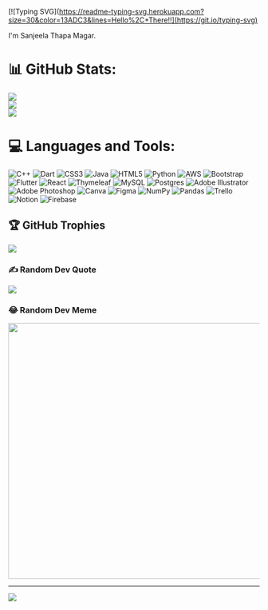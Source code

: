 [![Typing SVG](https://readme-typing-svg.herokuapp.com?size=30&color=13ADC3&lines=Hello%2C+There!!](https://git.io/typing-svg)

I'm Sanjeela Thapa Magar.

# 📊 GitHub Stats:
![](https://github-readme-stats.vercel.app/api?username=Sanjeelathapa7&theme=radical&hide_border=false&include_all_commits=true&count_private=true)<br/>
![](https://github-readme-streak-stats.herokuapp.com/?user=Sanjeelathapa7&theme=radical&hide_border=false)<br/>
![](https://github-readme-stats.vercel.app/api/top-langs/?username=Sanjeelathapa7&theme=radical&hide_border=false&include_all_commits=true&count_private=true&layout=compact)
# 💻 Languages and Tools:
![C++](https://img.shields.io/badge/c++-%2300599C.svg?style=for-the-badge&logo=c%2B%2B&logoColor=white) ![Dart](https://img.shields.io/badge/dart-%230175C2.svg?style=for-the-badge&logo=dart&logoColor=white) ![CSS3](https://img.shields.io/badge/css3-%231572B6.svg?style=for-the-badge&logo=css3&logoColor=white) ![Java](https://img.shields.io/badge/java-%23ED8B00.svg?style=for-the-badge&logo=java&logoColor=white) ![HTML5](https://img.shields.io/badge/html5-%23E34F26.svg?style=for-the-badge&logo=html5&logoColor=white) ![Python](https://img.shields.io/badge/python-3670A0?style=for-the-badge&logo=python&logoColor=ffdd54) ![AWS](https://img.shields.io/badge/AWS-%23FF9900.svg?style=for-the-badge&logo=amazon-aws&logoColor=white) ![Bootstrap](https://img.shields.io/badge/bootstrap-%23563D7C.svg?style=for-the-badge&logo=bootstrap&logoColor=white) ![Flutter](https://img.shields.io/badge/Flutter-%2302569B.svg?style=for-the-badge&logo=Flutter&logoColor=white) ![React](https://img.shields.io/badge/react-%2320232a.svg?style=for-the-badge&logo=react&logoColor=%2361DAFB) ![Thymeleaf](https://img.shields.io/badge/Thymeleaf-%23005C0F.svg?style=for-the-badge&logo=Thymeleaf&logoColor=white) ![MySQL](https://img.shields.io/badge/mysql-%2300f.svg?style=for-the-badge&logo=mysql&logoColor=white) ![Postgres](https://img.shields.io/badge/postgres-%23316192.svg?style=for-the-badge&logo=postgresql&logoColor=white) ![Adobe Illustrator](https://img.shields.io/badge/adobeillustrator-%23FF9A00.svg?style=for-the-badge&logo=adobeillustrator&logoColor=white) ![Adobe Photoshop](https://img.shields.io/badge/adobephotoshop-%2331A8FF.svg?style=for-the-badge&logo=adobephotoshop&logoColor=white) ![Canva](https://img.shields.io/badge/Canva-%2300C4CC.svg?style=for-the-badge&logo=Canva&logoColor=white) 	![Figma](https://img.shields.io/badge/figma-%23F24E1E.svg?style=for-the-badge&logo=figma&logoColor=white) ![NumPy](https://img.shields.io/badge/numpy-%23013243.svg?style=for-the-badge&logo=numpy&logoColor=white) ![Pandas](https://img.shields.io/badge/pandas-%23150458.svg?style=for-the-badge&logo=pandas&logoColor=white) ![Trello](https://img.shields.io/badge/Trello-%23026AA7.svg?style=for-the-badge&logo=Trello&logoColor=white) ![Notion](https://img.shields.io/badge/Notion-%23000000.svg?style=for-the-badge&logo=notion&logoColor=white) ![Firebase](https://img.shields.io/badge/firebase-%23039BE5.svg?style=for-the-badge&logo=firebase)

## 🏆 GitHub Trophies
![](https://github-profile-trophy.vercel.app/?username=Sanjeelathapa7&theme=radical&no-frame=false&no-bg=true&margin-w=4)

### ✍️ Random Dev Quote
![](https://quotes-github-readme.vercel.app/api?type=horizontal&theme=radical)

### 😂 Random Dev Meme
<img src="https://www.google.com/url?sa=i&url=https%3A%2F%2Fmakeameme.org%2Fmeme%2Fpush-rejected-rebase-deda5d9b3e&psig=AOvVaw1h7F-uLN7JR07ogAqOoZXs&ust=1679385745961000&source=images&cd=vfe&ved=0CBAQjRxqFwoTCMDwu8KF6v0CFQAAAAAdAAAAABBB" width="512px"/>

---
[![](https://visitcount.itsvg.in/api?id=Sanjeelathapa7&icon=0&color=0)](https://visitcount.itsvg.in)

<!-- Proudly created with GPRM ( https://gprm.itsvg.in ) -->
